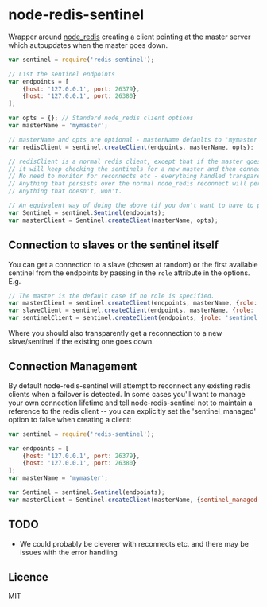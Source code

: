 node-redis-sentinel
===================

Wrapper around [node_redis](https://github.com/mranney/node_redis) creating a client pointing at the master server which autoupdates when the master goes down.

```javascript
var sentinel = require('redis-sentinel');

// List the sentinel endpoints
var endpoints = [
    {host: '127.0.0.1', port: 26379},
    {host: '127.0.0.1', port: 26380}
];

var opts = {}; // Standard node_redis client options
var masterName = 'mymaster';

// masterName and opts are optional - masterName defaults to 'mymaster'
var redisClient = sentinel.createClient(endpoints, masterName, opts);

// redisClient is a normal redis client, except that if the master goes down
// it will keep checking the sentinels for a new master and then connect to that.
// No need to monitor for reconnects etc - everything handled transparently
// Anything that persists over the normal node_redis reconnect will persist here. 
// Anything that doesn't, won't.

// An equivalent way of doing the above (if you don't want to have to pass the endpoints around all the time) is
var Sentinel = sentinel.Sentinel(endpoints);
var masterClient = Sentinel.createClient(masterName, opts);
```

## Connection to slaves or the sentinel itself ##
You can get a connection to a slave (chosen at random) or the first available sentinel from the endpoints by passing in the `role` attribute in the options. E.g.

```javascript
// The master is the default case if no role is specified.
var masterClient = sentinel.createClient(endpoints, masterName, {role: 'master'}); 
var slaveClient = sentinel.createClient(endpoints, masterName, {role: 'slave'});
var sentinelClient = sentinel.createClient(endpoints, {role: 'sentinel'});
```

Where you should also transparently get a reconnection to a new slave/sentinel if the existing one goes down.

## Connection Management ##

By default node-redis-sentinel will attempt to reconnect any existing redis clients when a failover is
detected. In some cases you'll want to manage your own connection lifetime and tell node-redis-sentinel
not to maintain a reference to the redis client -- you can explicitly set the 'sentinel_managed'
option to false when creating a client:

```javascript
var sentinel = require('redis-sentinel');

var endpoints = [
    {host: '127.0.0.1', port: 26379},
    {host: '127.0.0.1', port: 26380}
];
var masterName = 'mymaster';

var Sentinel = sentinel.Sentinel(endpoints);
var masterClient = Sentinel.createClient(masterName, {sentinel_managed: false});
```

## TODO ##
* We could probably be cleverer with reconnects etc. and there may be issues with the error handling

## Licence ##
MIT

